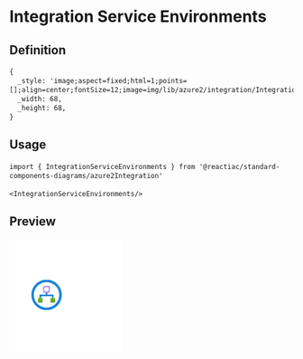 # Integration Service Environments

## Definition

```
{
  _style: 'image;aspect=fixed;html=1;points=[];align=center;fontSize=12;image=img/lib/azure2/integration/Integration_Service_Environments.svg;strokeColor=none;',
  _width: 68,
  _height: 68,
}
```

## Usage

```
import { IntegrationServiceEnvironments } from '@reactiac/standard-components-diagrams/azure2Integration'

<IntegrationServiceEnvironments/>
```

## Preview

<img src="./integration-service-environments.png" width="200"/>
